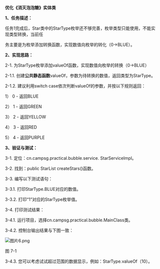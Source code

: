 **优化《消灭泡泡糖》实体类**

**1、任务描述：** 

​        任务1完成后，Star类中的StarType枚举还不够完善，枚举类型只能使用，不能实现类型转换，当前任

务主要是为枚举添加转换函数，实现数值向枚举的转化（0->BLUE）。

**2、实现思路：** 

2-1. 为StarType枚举添加valueOf函数，实现数值向枚举的转换（0->BLUE）

2-1.1. 创建**公共静态函数**valueOf，参数为待转换的数值，返回类型为StarType。

2-1.2. 建议利用switch case依次判断valueOf的参数，并按以下规则返回：

1）  0 - 返回BLUE

2）  1 - 返回GREEN

3）  2 - 返回YELLOW

4）  3 - 返回RED

5）  4 - 返回PURPLE



**3、验证与测试：** 

3-1. 定位：cn.campsg.practical.bubble.service. StarServiceImpl。

3-2. 找到：public StarList createStars()函数。

3-3. 编写以下测试语句：

3-3.1. 打印StarType.BLUE对应的数值。

3-3.2.  打印“1”对应的StarType枚举值。

3-4. 打印测试结果：

3-4.1. 运行项目，选择cn.campsg.practical.bubble.MainClass类。

3-4.2. 控制台输出结果与下图一致：

![图片6.png](http://www.csgmooc.com/ueditor/jsp/upload/image/20160316/1458182585433078032.png) 

图 7-1

3-4.3. 您可以考虑试试超过范围的数据显示，例如：StarType.valueOf（10）。